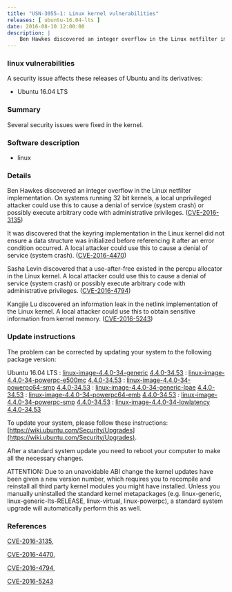 ```yaml
---
title: "USN-3055-1: Linux kernel vulnerabilities"
releases: [ ubuntu-16.04-lts ]
date: 2016-08-10 12:00:00
description: |
    Ben Hawkes discovered an integer overflow in the Linux netfilter implementation. On systems running 32 bit kernels, a local unprivileged attacker could use this to cause a denial of service (system crash) or possibly execute arbitrary code with administrative privileges. ([CVE-2016-3135](http://people.ubuntu.com/~ubuntu-security/cve/CVE-2016-3135))
--- 
```

 
### linux vulnerabilities

A security issue affects these releases of Ubuntu and its derivatives:

* Ubuntu 16.04 LTS

### Summary

Several security issues were fixed in the kernel. 

### Software description

* linux 

### Details

Ben Hawkes discovered an integer overflow in the Linux netfilter implementation. On systems running 32 bit kernels, a local unprivileged attacker could use this to cause a denial of service (system crash) or possibly execute arbitrary code with administrative privileges. ([CVE-2016-3135](http://people.ubuntu.com/~ubuntu-security/cve/CVE-2016-3135))

It was discovered that the keyring implementation in the Linux kernel did not ensure a data structure was initialized before referencing it after an error condition occurred. A local attacker could use this to cause a denial of service (system crash). ([CVE-2016-4470](http://people.ubuntu.com/~ubuntu-security/cve/CVE-2016-4470))

Sasha Levin discovered that a use-after-free existed in the percpu allocator in the Linux kernel. A local attacker could use this to cause a denial of service (system crash) or possibly execute arbitrary code with administrative privileges. ([CVE-2016-4794](http://people.ubuntu.com/~ubuntu-security/cve/CVE-2016-4794))

Kangjie Lu discovered an information leak in the netlink implementation of the Linux kernel. A local attacker could use this to obtain sensitive information from kernel memory. ([CVE-2016-5243](http://people.ubuntu.com/~ubuntu-security/cve/CVE-2016-5243)) 

### Update instructions

The problem can be corrected by updating your system to the following package version:

Ubuntu 16.04 LTS
 : [linux-image-4.4.0-34-generic](https://launchpad.net/ubuntu/+source/linux) <span> [4.4.0-34.53](https://launchpad.net/ubuntu/+source/linux/4.4.0-34.53) </span> 
 : [linux-image-4.4.0-34-powerpc-e500mc](https://launchpad.net/ubuntu/+source/linux) <span> [4.4.0-34.53](https://launchpad.net/ubuntu/+source/linux/4.4.0-34.53) </span> 
 : [linux-image-4.4.0-34-powerpc64-smp](https://launchpad.net/ubuntu/+source/linux) <span> [4.4.0-34.53](https://launchpad.net/ubuntu/+source/linux/4.4.0-34.53) </span> 
 : [linux-image-4.4.0-34-generic-lpae](https://launchpad.net/ubuntu/+source/linux) <span> [4.4.0-34.53](https://launchpad.net/ubuntu/+source/linux/4.4.0-34.53) </span> 
 : [linux-image-4.4.0-34-powerpc64-emb](https://launchpad.net/ubuntu/+source/linux) <span> [4.4.0-34.53](https://launchpad.net/ubuntu/+source/linux/4.4.0-34.53) </span> 
 : [linux-image-4.4.0-34-powerpc-smp](https://launchpad.net/ubuntu/+source/linux) <span> [4.4.0-34.53](https://launchpad.net/ubuntu/+source/linux/4.4.0-34.53) </span> 
 : [linux-image-4.4.0-34-lowlatency](https://launchpad.net/ubuntu/+source/linux) <span> [4.4.0-34.53](https://launchpad.net/ubuntu/+source/linux/4.4.0-34.53) </span> 

To update your system, please follow these instructions: [https://wiki.ubuntu.com/Security/Upgrades](https://wiki.ubuntu.com/Security/Upgrades).

After a standard system update you need to reboot your computer to make all the necessary changes.

ATTENTION: Due to an unavoidable ABI change the kernel updates have been given a new version number, which requires you to recompile and reinstall all third party kernel modules you might have installed. Unless you manually uninstalled the standard kernel metapackages (e.g. linux-generic, linux-generic-lts-RELEASE, linux-virtual, linux-powerpc), a standard system upgrade will automatically perform this as well. 

### References

 [CVE-2016-3135](http://people.ubuntu.com/~ubuntu-security/cve/CVE-2016-3135), 

 [CVE-2016-4470](http://people.ubuntu.com/~ubuntu-security/cve/CVE-2016-4470), 

 [CVE-2016-4794](http://people.ubuntu.com/~ubuntu-security/cve/CVE-2016-4794), 

 [CVE-2016-5243](http://people.ubuntu.com/~ubuntu-security/cve/CVE-2016-5243)
 
